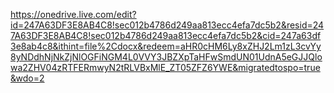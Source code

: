 https://onedrive.live.com/edit?id=247A63DF3E8AB4C8!sec012b4786d249aa813ecc4efa7dc5b2&resid=247A63DF3E8AB4C8!sec012b4786d249aa813ecc4efa7dc5b2&cid=247a63df3e8ab4c8&ithint=file%2Cdocx&redeem=aHR0cHM6Ly8xZHJ2Lm1zL3cvYy8yNDdhNjNkZjNlOGFiNGM4L0VVY3JBZXpTaHFwSmdUN01UdnA5eGJJQlowa2ZHV04zRTFERmwyN2tRLVBxMlE_ZT05ZFZ6YWE&migratedtospo=true&wdo=2